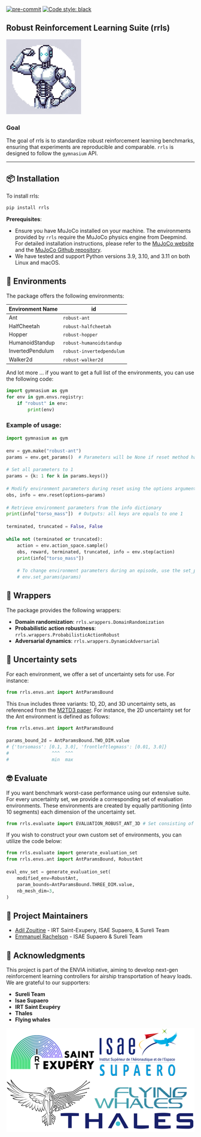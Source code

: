 [![pre-commit](https://img.shields.io/badge/pre--commit-enabled-brightgreen?logo=pre-commit&logoColor=white)](https://pre-commit.com/) [![Code style: black](https://img.shields.io/badge/code%20style-black-000000.svg)](https://github.com/psf/black)

## Robust Reinforcement Learning Suite (rrls)
<img src="./media/rrls_logo.png" width="200" height="200" alt="rrls Logo" />


### Goal
The goal of rrls is to standardize robust reinforcement learning benchmarks, ensuring that experiments are reproducible and comparable. `rrls` is designed to follow the `gymnasium` API.

---

## 📦 Installation

To install rrls:

```bash
pip install rrls
```

**Prerequisites**:
- Ensure you have MuJoCo installed on your machine. The environments provided by `rrls` require the MuJoCo physics engine from Deepmind. For detailed installation instructions, please refer to the [MuJoCo website](https://mujoco.org/) and the [MuJoCo Github repository](https://github.com/deepmind/mujoco).
- We have tested and support Python versions 3.9, 3.10, and 3.11 on both Linux and macOS.


## 🤖 Environments

The package offers the following environments:

| Environment Name     | id                                     |
|----------------------|-------------------------------------------|
| Ant                  | `robust-ant`       |
| HalfCheetah          | `robust-halfcheetah`|
| Hopper               | `robust-hopper`    |
| HumanoidStandup      | `robust-humanoidstandup` |
| InvertedPendulum     | `robust-invertedpendulum` |
| Walker2d             | `robust-walker2d`  |

And lot more ... if you want to get a full list of the environments, you can use the following code:

```python
import gymnasium as gym
for env in gym.envs.registry:
    if "robust" in env:
        print(env)
```

### Example of usage:

```python
import gymnasium as gym

env = gym.make("robust-ant")
params = env.get_params()  # Parameters will be None if reset method hasn't been called.

# Set all parameters to 1
params = {k: 1 for k in params.keys()}

# Modify environment parameters during reset using the options argument
obs, info = env.reset(options=params)

# Retrieve environment parameters from the info dictionary
print(info["torso_mass"])  # Outputs: all keys are equals to one 1

terminated, truncated = False, False

while not (terminated or truncated):
    action = env.action_space.sample()
    obs, reward, terminated, truncated, info = env.step(action)
    print(info["torso_mass"])

    # To change environment parameters during an episode, use the set_params method.
    # env.set_params(params)
```


## 🌯 Wrappers

The package provides the following wrappers:
- **Domain randomization**: `rrls.wrappers.DomainRandomization`
- **Probabilistic action robustness**: `rrls.wrappers.ProbabilisticActionRobust`
- **Adversarial dynamics**: `rrls.wrappers.DynamicAdversarial`


## 👝 Uncertainty sets

For each environment, we offer a set of uncertainty sets for use. For instance:

```python
from rrls.envs.ant import AntParamsBound
```

This `Enum` includes three variants: 1D, 2D, and 3D uncertainty sets, as referenced from the [M2TD3 paper](https://arxiv.org/abs/2211.03413). For instance, the 2D uncertainty set for the Ant environment is defined as follows:

```python
from rrls.envs.ant import AntParamsBound

params_bound_2d = AntParamsBound.TWO_DIM.value
# {'torsomass': [0.1, 3.0], 'frontleftlegmass': [0.01, 3.0]}
#                ^^^  ^^^
#                min  max
```



## 🤓 Evaluate

If you want benchmark worst-case performance using our extensive suite. For every uncertainty set, we provide a corresponding set of evaluation environments. These environments are created by equally partitioning (into 10 segments) each dimension of the uncertainty set.

```python
from rrls.evaluate import EVALUATION_ROBUST_ANT_3D # Set consisting of 10^3 environments
```

If you wish to construct your own custom set of environments, you can utilize the code below:

```python
from rrls.evaluate import generate_evaluation_set
from rrls.envs.ant import AntParamsBound, RobustAnt

eval_env_set = generate_evaluation_set(
    modified_env=RobustAnt,
    param_bounds=AntParamsBound.THREE_DIM.value,
    nb_mesh_dim=3,
)
```

## 📖 Project Maintainers

- [Adil Zouitine](https://github.com/AdilZouitine) - IRT Saint-Exupery, ISAE Supaero, & Sureli Team
- [Emmanuel Rachelson](https://github.com/erachelson) - ISAE Supaero & Sureli Team


## 🙏 Acknowledgments

This project is part of the ENVIA initiative, aiming to develop next-gen reinforcement learning controllers for airship transportation of heavy loads. We are grateful to our supporters:

- **Sureli Team**
- **Isae Supaero**
- **IRT Saint Exupéry**
- **Thales**
- **Flying whales**

<img src="./media/project_logo.png" alt="Project Logo" />
